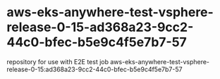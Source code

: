 # aws-eks-anywhere-test-vsphere-release-0-15-ad368a23-9cc2-44c0-bfec-b5e9c4f5e7b7-57
repository for use with E2E test job aws-eks-anywhere-test-vsphere-release-0-15:ad368a23-9cc2-44c0-bfec-b5e9c4f5e7b7-57
